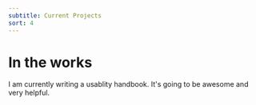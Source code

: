 ```yaml
---
subtitle: Current Projects
sort: 4
---
```


# In the works
I am currently writing a usablity handbook. It's going to be awesome and very helpful. 
